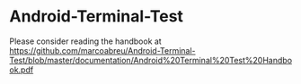 # Android-Terminal-Test

Please consider reading the handbook at https://github.com/marcoabreu/Android-Terminal-Test/blob/master/documentation/Android%20Terminal%20Test%20Handbook.pdf

